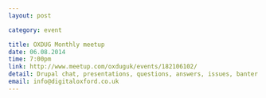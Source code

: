 ```yaml
---
layout: post

category: event

title: OXDUG Monthly meetup 
date: 06.08.2014
time: 7:00pm
link: http://www.meetup.com/oxduguk/events/182106102/
detail: Drupal chat, presentations, questions, answers, issues, banter...
email: info@digitaloxford.co.uk
---
```

